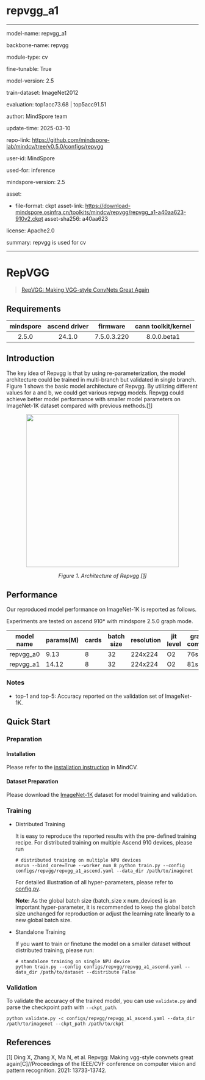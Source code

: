 # repvgg_a1

---

model-name: repvgg_a1

backbone-name: repvgg

module-type: cv

fine-tunable: True

model-version: 2.5

train-dataset: ImageNet2012

evaluation: top1acc73.68 | top5acc91.51

author: MindSpore team

update-time: 2025-03-10

repo-link: <https://github.com/mindspore-lab/mindcv/tree/v0.5.0/configs/repvgg>

user-id: MindSpore

used-for: inference

mindspore-version: 2.5

asset:

- file-format: ckpt
  asset-link: <https://download-mindspore.osinfra.cn/toolkits/mindcv/repvgg/repvgg_a1-a40aa623-910v2.ckpt>
  asset-sha256: a40aa623

license: Apache2.0

summary: repvgg is used for cv

---

# RepVGG

<!--- Guideline: please use url linked to the paper abstract in ArXiv instead of PDF for fast loading.  -->

> [RepVGG: Making VGG-style ConvNets Great Again](https://arxiv.org/abs/2101.03697)

## Requirements

| mindspore | ascend driver |  firmware   | cann toolkit/kernel |
| :-------: | :-----------: | :---------: | :-----------------: |
|   2.5.0   |    24.1.0     | 7.5.0.3.220 |     8.0.0.beta1     |

## Introduction

<!--- Guideline: Introduce the model and architectures. Please cite if you use/adopt paper explanation from others. -->
<!--- Guideline: If an architecture table/figure is available in the paper, please put one here and cite for intuitive illustration. -->

The key idea of Repvgg is that by using re-parameterization, the model architecture could be trained in multi-branch but
validated in single branch.
Figure 1 shows the basic model architecture of Repvgg. By utilizing different values for a and b, we could get various
repvgg models.
Repvgg could achieve better model performance with smaller model parameters on ImageNet-1K dataset compared with
previous methods.[[1](#references)]

<p align="center">
  <img src="https://user-images.githubusercontent.com/77485245/226785860-e109b0ea-eb6b-4464-91a9-8898b3e3e056.png" width=400 />
</p>
<p align="center">
  <em>Figure 1. Architecture of Repvgg [<a href="#references">1</a>] </em>
</p>

## Performance

Our reproduced model performance on ImageNet-1K is reported as follows.

Experiments are tested on ascend 910\* with mindspore 2.5.0 graph mode.

| model name | params(M) | cards | batch size | resolution | jit level | graph compile | ms/step | img/s    | acc@top1 | acc@top5 | recipe                                                                                         | weight                                                                                                |
| ---------- | --------- | ----- | ---------- | ---------- | --------- | ------------- | ------- | -------- | -------- | -------- | ---------------------------------------------------------------------------------------------- | ----------------------------------------------------------------------------------------------------- |
| repvgg_a0  | 9.13      | 8     | 32         | 224x224    | O2        | 76s           | 24.12   | 10613.60 | 72.29    | 90.78    | [yaml](https://github.com/mindspore-lab/mindcv/blob/main/configs/repvgg/repvgg_a0_ascend.yaml) | [weights](https://download-mindspore.osinfra.cn/toolkits/mindcv/repvgg/repvgg_a0-b67a9f15-910v2.ckpt) |
| repvgg_a1  | 14.12     | 8     | 32         | 224x224    | O2        | 81s           | 28.29   | 9096.13  | 73.68    | 91.51    | [yaml](https://github.com/mindspore-lab/mindcv/blob/main/configs/repvgg/repvgg_a1_ascend.yaml) | [weights](https://download-mindspore.osinfra.cn/toolkits/mindcv/repvgg/repvgg_a1-a40aa623-910v2.ckpt) |

### Notes

- top-1 and top-5: Accuracy reported on the validation set of ImageNet-1K.

## Quick Start

### Preparation

#### Installation

Please refer to the [installation instruction](https://mindspore-lab.github.io/mindcv/installation/) in MindCV.

#### Dataset Preparation

Please download the [ImageNet-1K](https://www.image-net.org/challenges/LSVRC/2012/index.php) dataset for model training
and validation.

### Training

<!--- Guideline: Please avoid using shell scripts in the command line. Python scripts preferred. -->

- Distributed Training

  It is easy to reproduce the reported results with the pre-defined training recipe. For distributed training on multiple
  Ascend 910 devices, please run

  ```shell
  # distributed training on multiple NPU devices
  msrun --bind_core=True --worker_num 8 python train.py --config configs/repvgg/repvgg_a1_ascend.yaml --data_dir /path/to/imagenet
  ```

  For detailed illustration of all hyper-parameters, please refer
  to [config.py](https://github.com/mindspore-lab/mindcv/blob/main/config.py).

  **Note:** As the global batch size (batch_size x num_devices) is an important hyper-parameter, it is recommended to
  keep the global batch size unchanged for reproduction or adjust the learning rate linearly to a new global batch size.

- Standalone Training

  If you want to train or finetune the model on a smaller dataset without distributed training, please run:

  ```shell
  # standalone training on single NPU device
  python train.py --config configs/repvgg/repvgg_a1_ascend.yaml --data_dir /path/to/dataset --distribute False
  ```

### Validation

To validate the accuracy of the trained model, you can use `validate.py` and parse the checkpoint path
with `--ckpt_path`.

```shell
python validate.py -c configs/repvgg/repvgg_a1_ascend.yaml --data_dir /path/to/imagenet --ckpt_path /path/to/ckpt
```

## References

<!--- Guideline: Citation format GB/T 7714 is suggested. -->

[1] Ding X, Zhang X, Ma N, et al. Repvgg: Making vgg-style convnets great again[C]//Proceedings of the IEEE/CVF
conference on computer vision and pattern recognition. 2021: 13733-13742.
